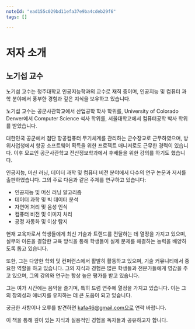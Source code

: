 ```yaml
---
noteId: "ead155c029bd11efa37e9ba4cdeb29f6"
tags: []

---
```


# 저자 소개

## 노기섭 교수

노기섭 교수는 청주대학교 인공지능학과의 교수로 재직 중이며, 인공지능 및 컴퓨터 과학 분야에서 풍부한 경험과 깊은 지식을 보유하고 있습니다.

노기섭 교수는 공군사관학교에서 산업공학 학사 학위를, University of Colorado Denver에서 Computer Science 석사 학위를, 서울대학교에서 컴퓨터공학 박사 학위를 받았습니다.

대한민국 공군에서 첨단 항공컴퓨터 무기체계를 관리하는 군수장교로 근무하였으며, 방위사업청에서 항공 소프트웨어 획득을 위한 프로젝트 매니저로도 근무한 경력이 있습니다. 이후 모교인 공군사관학교 전산정보학과에서 후배들을 위한 강의를 하기도 했습니다.

인공지능, 머신 러닝, 데이터 과학 및 컴퓨터 비전 분야에서 다수의 연구 논문과 저서를 출판하였습니다. 그의 주로 다음과 같은 주제를 연구하고 있습니다:

- 인공지능 및 머신 러닝 알고리즘
- 데이터 과학 및 빅 데이터 분석
- 자연어 처리 및 음성 인식
- 컴퓨터 비전 및 이미지 처리
- 공정 자동화 및 이상 탐지

현재 교육자로서 학생들에게 최신 기술과 트렌드를 전달하는 데 열정을 가지고 있으며, 실무와 이론을 결합한 교육 방식을 통해 학생들이 실제 문제를 해결하는 능력을 배양하도록 돕고 있습니다.

또한, 그는 다양한 학회 및 컨퍼런스에서 활발히 활동하고 있으며, 기술 커뮤니티에서 중요한 역할을 하고 있습니다. 그의 지식과 경험은 많은 학생들과 전문가들에게 영감을 주고 있으며, 그의 강의와 연구는 항상 높은 평가를 받고 있습니다.

그는 여가 시간에는 음악을 즐기며, 특히 드럼 연주에 열정을 가지고 있습니다. 이는 그의 창의성과 에너지를 유지하는 데 큰 도움이 되고 있습니다.

궁금한 사항이나 오류를 발견하면 kafa46@gmail.com으로 연락 바랍니다.

이 책을 통해 깊이 있는 지식과 실용적인 경험을 독자들과 공유하고자 합니다.
